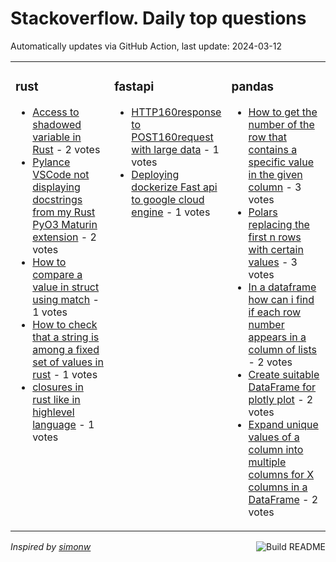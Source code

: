 # Stackoverflow. Daily top questions 

Automatically updates via GitHub Action, last update: <!-- date starts -->2024-03-12<!-- date ends -->


<table><tr><td valign="top" width="33%">

### rust
<!-- rust starts -->
* [Access to shadowed variable in Rust](https://stackoverflow.com/questions/78141031/access-to-shadowed-variable-in-rust) - 2 votes
* [Pylance VSCode not displaying docstrings from my Rust PyO3 Maturin extension](https://stackoverflow.com/questions/78149331/pylance-vscode-not-displaying-docstrings-from-my-rust-pyo3-maturin-extensio) - 2 votes
* [How to compare a value in struct using match](https://stackoverflow.com/questions/78144441/how-to-compare-a-value-in-struct-using-match) - 1 votes
* [How to check that a string is among a fixed set of values in rust](https://stackoverflow.com/questions/78143087/how-to-check-that-a-string-is-among-a-fixed-set-of-values-in-rust) - 1 votes
* [closures in rust like in highlevel language](https://stackoverflow.com/questions/78143033/closures-in-rust-like-in-high-level-language) - 1 votes
<!-- rust ends -->
</td><td valign="top" width="34%">


### fastapi
<!-- fastapi starts -->
* [HTTP160response to POST160request with large data](https://stackoverflow.com/questions/78146704/http-response-to-post-request-with-large-data) - 1 votes
* [Deploying dockerize Fast api to google cloud engine](https://stackoverflow.com/questions/78142014/deploying-dockerize-fast-api-to-google-cloud-engine) - 1 votes
<!-- fastapi ends -->
</td><td valign="top" width="34%">


### pandas
<!-- pandas starts -->
* [How to get the number of the row that contains a specific value in the given column](https://stackoverflow.com/questions/78147344/how-to-get-the-number-of-the-row-that-contains-a-specific-value-in-the-given-col) - 3 votes
* [Polars replacing the first n rows with certain values](https://stackoverflow.com/questions/78143771/polars-replacing-the-first-n-rows-with-certain-values) - 3 votes
* [In a dataframe how can i find if each row number appears in a column of lists](https://stackoverflow.com/questions/78149052/in-a-dataframe-how-can-i-find-if-each-row-number-appears-in-a-column-of-lists) - 2 votes
* [Create suitable DataFrame for plotly plot](https://stackoverflow.com/questions/78143721/create-suitable-dataframe-for-plotly-plot) - 2 votes
* [Expand unique values of a column into multiple columns for X columns in a DataFrame](https://stackoverflow.com/questions/78148739/expand-unique-values-of-a-column-into-multiple-columns-for-x-columns-in-a-dataf) - 2 votes
<!-- pandas ends -->
</td></tr></table>

<a href="https://github.com/hp0404/hp0404/actions"><img src="https://github.com/hp0404/hp0404/workflows/Build%20README/badge.svg" align="right" alt="Build README"></a> <p>*Inspired by  [simonw](https://github.com/simonw/simonw)*</p>
